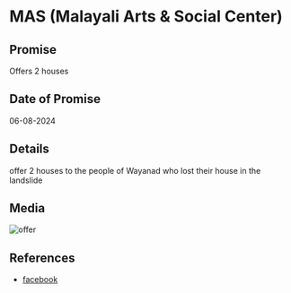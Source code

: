 # MAS (Malayali Arts & Social Center)

## Promise

Offers 2 houses

## Date of Promise

06-08-2024

## Details

offer 2 houses to the people of Wayanad who lost their house in the landslide

## Media

![offer](https://web.archive.org/web/20240812094137/https://scontent.fmaa12-1.fna.fbcdn.net/v/t39.30808-6/454657701_8504220172929837_4703906792235048304_n.jpg?_nc_cat=104&ccb=1-7&_nc_sid=bd9a62&_nc_ohc=7hdlEMuCZnQQ7kNvgFJbAQ7&_nc_ht=scontent.fmaa12-1.fna&oh=00_AYAXxh04BQDOcHTDiRpkKT-R0ix6KxHA3zxGHUgERg9y-A&oe=66BFAFC9)

## References

- [facebook](https://www.facebook.com/reel/2233492190330171)

